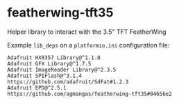 # featherwing-tft35
Helper library to interact with the 3.5" TFT FeatherWing

Example `lib_deps` on a `platformio.ini` configuration file:

```
Adafruit HX8357 Library@^1.1.8
Adafruit GFX Library@^1.7.5
Adafruit ImageReader Library@^2.3.5
Adafruit SPIFlash@^3.1.4
https://github.com/adafruit/SdFat#1.2.3
Adafruit EPD@^2.5.1
https://github.com/agmangas/featherwing-tft35#04656e2
```
